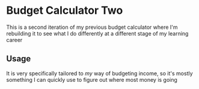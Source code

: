 # Budget Calculator Two
This is a second iteration of my previous budget calculator where I'm rebuilding it to see what I do differently at a different stage of my learning career


## Usage
It is very specifically tailored to *my* way of budgeting income, so it's mostly something I can quickly use to figure out where most money is going


